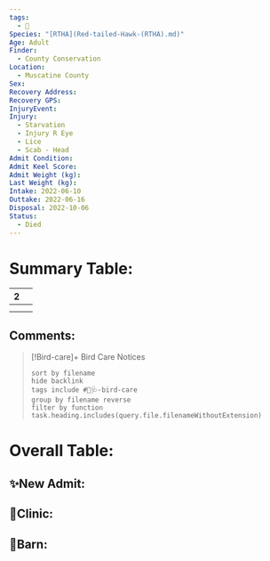 ```yaml
---
tags:
  - 🦅
Species: "[RTHA](Red-tailed-Hawk-(RTHA).md)"
Age: Adult
Finder:
  - County Conservation
Location:
  - Muscatine County
Sex: 
Recovery Address: 
Recovery GPS: 
InjuryEvent: 
Injury:
  - Starvation
  - Injury R Eye
  - Lice
  - Scab - Head
Admit Condition: 
Admit Keel Score: 
Admit Weight (kg): 
Last Weight (kg): 
Intake: 2022-06-10
Outtake: 2022-06-16
Disposal: 2022-10-06
Status:
  - Died
---
```


# Summary Table:

<div><table class="dataview table-view-table"><thead class="table-view-thead"><tr class="table-view-tr-header"><th class="table-view-th"><span></span><span class="dataview small-text">2</span></th><th class="table-view-th"><span></span></th></tr></thead><tbody class="table-view-tbody"><tr><td><span></span></td><td><span></span></td></tr><tr><td><span></span></td><td><span></span></td></tr></tbody></table></div>

## Comments:

> [!Bird-care]+ Bird Care Notices
>   ```tasks 
>   sort by filename
>   hide backlink
>   tags include #🦅🩺-bird-care 
>   group by filename reverse
>   filter by function task.heading.includes(query.file.filenameWithoutExtension)
>   ```

# Overall Table:

## ✨New Admit:



## 🏥Clinic:



## 🏡Barn:


